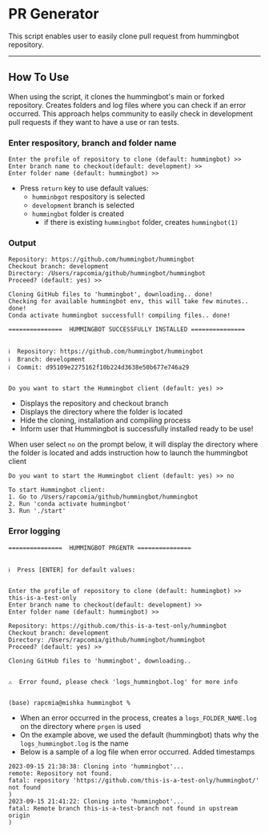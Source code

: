 # PR Generator

This script enables user to easily clone pull request from hummingbot repository.

---

## How To Use
When using the script, it clones the hummingbot's main or forked repository. Creates folders and log files where you can check if an error occurred. This approach helps community to easily check in development pull requests if they want to have a use or ran tests.

### Enter respository, branch and folder name

```
Enter the profile of repository to clone (default: hummingbot) >>
Enter branch name to checkout(default: development) >>
Enter folder name (default: hummingbot) >>
```

- Press `return` key to use default values:
  - `humminbgot` respository is selected
  - `development` branch is selected
  - `hummingbot` folder is created
    - if there is existing `hummingbot` folder, creates `hummingbot(1)`


### Output

```
Repository: https://github.com/hummingbot/hummingbot
Checkout branch: development
Directory: /Users/rapcomia/github/hummingbot/hummingbot
Proceed? (default: yes) >>

Cloning GitHub files to 'hummingbot', downloading.. done!
Checking for available hummingbot env, this will take few minutes.. done!
Conda activate hummingbot successfull! compiling files.. done!

===============  HUMMINGBOT SUCCESSFULLY INSTALLED ===============


ℹ️  Repository: https://github.com/hummingbot/hummingbot
ℹ️  Branch: development
ℹ️  Commit: d95109e2275162f10b224d3638e50b677e746a29


Do you want to start the Hummingbot client (default: yes) >>
```

- Displays the repository and checkout branch 
- Displays the directory where the folder is located
- Hide the cloning, installation and compiling process
- Inform user that Hummingbot is successfully installed ready to be use!

When user select `no` on the prompt below, it will display the directory where the folder is located and adds instruction how to launch the hummingbot client 
```
Do you want to start the Hummingbot client (default: yes) >> no

To start Hummingbot client:
1. Go to /Users/rapcomia/github/hummingbot/hummingbot
2. Run 'conda activate hummingbot'
3. Run './start'
```

### Error logging

```
===============  HUMMINGBOT PRGENTR ===============


ℹ️  Press [ENTER] for default values:


Enter the profile of repository to clone (default: hummingbot) >> this-is-a-test-only
Enter branch name to checkout(default: development) >>
Enter folder name (default: hummingbot) >>

Repository: https://github.com/this-is-a-test-only/hummingbot
Checkout branch: development
Directory: /Users/rapcomia/github/hummingbot/hummingbot
Proceed? (default: yes) >>

Cloning GitHub files to 'hummingbot', downloading..


⚠️  Error found, please check 'logs_hummingbot.log' for more info


(base) rapcmia@mishka hummingbot %

```

- When an error occurred in the process, creates a `logs_FOLDER_NAME.log` on the directory where `prgen` is used
- On the example above, we used the default (hummingbot) thats why the `logs_hummingbot.log` is the name
- Below is a sample of a log file when error occurred. Added timestamps 

```
2023-09-15 21:38:38: Cloning into 'hummingbot'...
remote: Repository not found.
fatal: repository 'https://github.com/this-is-a-test-only/hummingbot/' not found 
)
2023-09-15 21:41:22: Cloning into 'hummingbot'...
fatal: Remote branch this-is-a-test-branch not found in upstream origin 
)
```